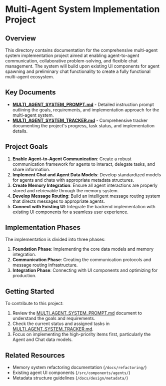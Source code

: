 # Multi-Agent System Implementation Project

## Overview

This directory contains documentation for the comprehensive multi-agent system implementation project aimed at enabling agent-to-agent communication, collaborative problem-solving, and flexible chat management. The system will build upon existing UI components for agent spawning and preliminary chat functionality to create a fully functional multi-agent ecosystem.

## Key Documents

- [**MULTI_AGENT_SYSTEM_PROMPT.md**](./MULTI_AGENT_SYSTEM_PROMPT.md) - Detailed instruction prompt outlining the goals, requirements, and implementation approach for the multi-agent system.
- [**MULTI_AGENT_SYSTEM_TRACKER.md**](./MULTI_AGENT_SYSTEM_TRACKER.md) - Comprehensive tracker documenting the project's progress, task status, and implementation details.

## Project Goals

1. **Enable Agent-to-Agent Communication**: Create a robust communication framework for agents to interact, delegate tasks, and share information.
2. **Implement Chat and Agent Data Models**: Develop standardized models for agents and chats with appropriate metadata structures.
3. **Create Memory Integration**: Ensure all agent interactions are properly stored and retrievable through the memory system.
4. **Develop Message Routing**: Build an intelligent message routing system that directs messages to appropriate agents.
5. **Connect with Existing UI**: Integrate the backend implementation with existing UI components for a seamless user experience.

## Implementation Phases

The implementation is divided into three phases:

1. **Foundation Phase**: Implementing the core data models and memory integration.
2. **Communication Phase**: Creating the communication protocols and message routing infrastructure.
3. **Integration Phase**: Connecting with UI components and optimizing for production.

## Getting Started

To contribute to this project:

1. Review the [MULTI_AGENT_SYSTEM_PROMPT.md](./MULTI_AGENT_SYSTEM_PROMPT.md) document to understand the goals and requirements.
2. Check the current status and assigned tasks in [MULTI_AGENT_SYSTEM_TRACKER.md](./MULTI_AGENT_SYSTEM_TRACKER.md).
3. Focus on implementing the high-priority items first, particularly the Agent and Chat data models.

## Related Resources

- Memory system refactoring documentation (`/docs/refactoring/`)
- Existing agent UI components (`/src/components/agents/`)
- Metadata structure guidelines (`/docs/design/metadata/`) 